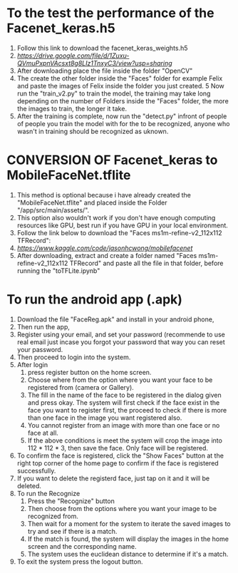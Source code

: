 # To the test the performance of the Facenet_keras.h5 #
1. Follow this link to download the facenet_keras_weights.h5 
2. *https://drive.google.com/file/d/1Zuxu-QVmuPxpnVAcsxt8g8LIz1TnxyC3/view?usp=sharing*
3. After downloading place the file inside the folder "OpenCV"
4. The create the other folder inside the "Faces" folder for example Felix and paste the images of Felix inside the folder you just created.
5 Now run the "train_v2.py" to train the model, the training may take long depending on the number of Folders inside the "Faces" folder, the more the images to train, the longer it take.
6. After the training is complete, now run the "detect.py" infront of people of people you train the model with for the to be recognized, anyone who wasn't in training should be recognized as uknown.

# CONVERSION OF Facenet_keras to MobileFaceNet.tflite #
1. This method is optional because i have already created the "MobileFaceNet.tflite" and placed inside the Folder "/app/src/main/assets/".
2. This option also wouldn't work if you don't have enough computing resources like GPU, best run if you have GPU in your local environment.
3. Follow the link below to download the "Faces ms1m-refine-v2_112x112 TFRecord": 
4. *https://www.kaggle.com/code/jasonhcwong/mobilefacenet*
5. After downloading, extract and create a folder named "Faces ms1m-refine-v2_112x112 TFRecord" and paste all the file in that folder, before running the "toTFLite.ipynb"

# To run the android app (.apk) #
1. Download the file "FaceReg.apk" and install in your android phone,
2. Then run the app,
3. Register using your email, and set your password (recommende to use real email just incase you forgot your password that way you can reset your password.
4. Then proceed to login into the system.
5. After login
      1. press register button on the home screen.
      2. Choose where from the option where you want your face to be registered from (camera or Gallery).
      3. The fill in the name of the face to be registered in the dialog given and press okay.
         The system will first check if the face exist in the face you want to register first, the proceed to check if there is more than one face in the image you want registered also.
      4. You cannot register from an image with more than one face or no face at all.
      5. If the above conditions is meet the system will crop the image into 112 * 112 * 3, then save the face. Only face will be registered.
6. To confirm the face is registered, click the "Show Faces" button at the right top corner of the home page to confirm if the face is registered successfully.
7. If you want to delete the registerd face, just tap on it and it will be deleted.
8. To run the Recognize
      1. Press the "Recognize" button
      2. Then choose from the options where you want your image to be recognized from.
      3. Then wait for a moment for the system to iterate the saved images to try and see if there is a match.
      4. If the match is found, the system will display the images in the home screen and the corresponding name.
      5. The system uses the euclidean distance to determine if it's a match.
9. To exit the system press the logout button.
             
